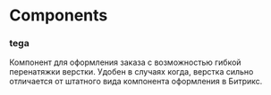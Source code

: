 # Components
### tega ###
Компонент для оформления заказа с возможностью гибкой перенатяжки верстки. Удобен в случаях когда, верстка сильно отличается от штатного вида компонента оформления в Битрикс.
